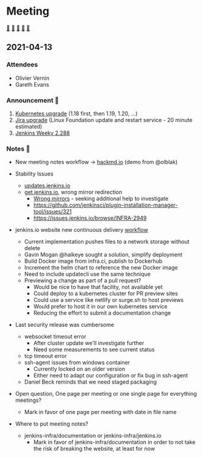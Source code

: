 # Meeting

[:movie_camera:](https://zoom.us/j/92454301214?pwd=aEVoUi9EanpaakN3L1ZxRlpDQk5Ddz09)
[:calendar:](https://jenkins.io/event-calendar/)
[:speech_balloon:](https://jenkins.io/chat/#jenkins-infra)
[:email:](https://groups.google.com/g/jenkins-infra)
[:pencil:](https://hackmd.io/aB8M0bZHRoG4HgLblK7sJQ)


## 2021-04-13

### Attendees

* Olivier Vernin
* Gareth Evans

### Announcement :loudspeaker:

1. [Kubernetes upgrade](https://status.jenkins.io/issues/2021-04-14-maintenance-publick8s/) (1.18 first, then 1.19, 1.20, ...)
2. [Jira upgrade](https://status.jenkins.io/issues/2021-04-15-jira-upgrade/) (Linux Foundation update and restart service - 20 minute estimated)
3. [Jenkins Weeky 2.288](https://github.com/jenkinsci/jenkins/releases/tag/jenkins-2.288)

### Notes :book:

* New meeting notes workflow -> [hackmd.io](https://hackmd.io/aB8M0bZHRoG4HgLblK7sJQ) (demo from @olblak)
* Stability Issues
  * [updates.jenkins.io](https://updates.jenkins.io)
  * [get.jenkins.io](https://get.jenkins.io), wrong mirror redirection
    * [Wrong mirrors](https://get.jenkins.io/debian/jenkins_2.288_all.deb?mirrorlist) - seeking additional help to investigate
    * https://github.com/jenkinsci/plugin-installation-manager-tool/issues/321
    * https://issues.jenkins.io/browse/INFRA-2949
* jenkins.io website new continuous delivery [workflow](https://github.com/jenkins-infra/jenkins.io/blob/master/updateCli/updateCli.d/charts.yaml)
  * Current implementation pushes files to a network storage without delete
  * Gavin Mogan @halkeye sought a solution, simplify deployment
  * Build Docker image from infra.ci, publish to Dockerhub
  * Increment the helm chart to reference the new Docker image
  * Need to include updatecli use the same technique
  * Previewing a change as part of a pull request?
    * Would be nice to have that facility, not available yet
    * Could deploy to a kubernetes cluster for PR preview sites
    * Could use a service like netlify or surge.sh to host previews
    * Would prefer to host it in our own kubernetes service
    * Reducing the effort to submit a documentation change
* Last security release was cumbersome
  * websocket timeout error
    * After cluster update we'll investigate further
    * Need some measurements to see current status
  * tcp timeout error
  * ssh-agent issues from windows container
    * Currently locked on an older version
    * Either need to adapt our configuration or fix bug in ssh-agent
  * Daniel Beck reminds that we need staged packaging
  
* Open question, One page per meeting or one single page for everything meetings?
  * Mark in favor of one page per meeting with date in file name
* Where to put meeting notes?
  * jenkins-infra/documentation or jenkins-infra/jenkins.io
    * Mark in favor of jenkins-infra/documentation in order to not take the risk of breaking the website, at least for now  
